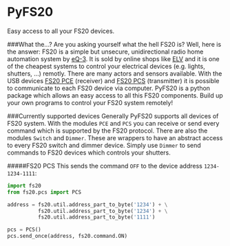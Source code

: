 # PyFS20
Easy access to all your FS20 devices.

###What the...?
Are you asking yourself what the hell FS20 is? Well, here is the answer: FS20 is a simple but unsecure, unidirectional radio home automation system by [eQ-3](http://www.eQ-3.de). It is sold by online shops like [ELV](http://www.elv.de/fs20-funkschaltsystem.html) and it is one of the cheapest systems to control your electrical devices (e.g. lights, shutters, ...) remotly. There are many actors and sensors available. With the USB devices [FS20 PCE](http://www.elv.de/output/controller.aspx?cid=74&detail=10&detail2=41481) (receiver) and [FS20 PCS](http://www.elv.de/output/controller.aspx?cid=74&detail=10&detail2=29530) (transmitter) it is possible to communicate to each FS20 device via computer. PyFS20 is a python package which allows an easy access to all this FS20 components. Build up your own programs to control your FS20 system remotely!

###Currently supported devices
Generally PyFS20 supports all devices of FS20 system. With the modules ``PCE`` and ``PCS`` you can receive or send every command which is supported by the FS20 protocol. There are also the modules ``Switch`` and ``Dimmer``. These are wrappers to have an abstract access to every FS20 switch and dimmer device. Simply use ``Dimmer`` to send commands to FS20 devices which controls your shutters.

#####FS20 PCS
This sends the command ``OFF`` to the device address ``1234-1234-1111``:
``` python
import fs20
from fs20.pcs import PCS

address = fs20.util.address_part_to_byte('1234') + \
          fs20.util.address_part_to_byte('1234') + \
          fs20.util.address_part_to_byte('1111')

pcs = PCS()
pcs.send_once(address, fs20.command.ON)
```